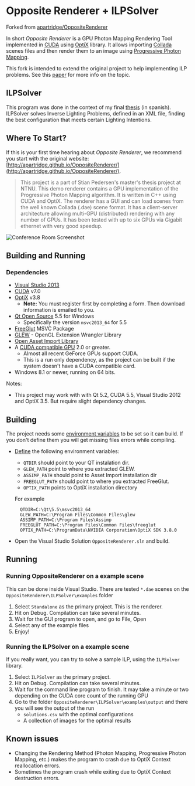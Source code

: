 
# Opposite Renderer + ILPSolver
Forked from [apartridge/OppositeRenderer](https://github.com/apartridge/OppositeRenderer)

In short *Opposite Renderer* is a GPU Photon Mapping Rendering Tool implemented in [CUDA](https://wikipedia.org/wiki/CUDA) using [OptiX](https://en.wikipedia.org/wiki/OptiX) library. It allows importing [Collada](https://en.wikipedia.org/wiki/Collada) scenes files and then render them to an image using [Progressive Photon Mapping](http://www.cgg.unibe.ch/publications/2011/progressive-photon-mapping-a-probabilistic-approach).

This fork is intended to extend the original project to help implementing ILP problems. See this [paper](http://ima.udg.es/~dagush/papers/surveyInvLighting.pdf) for more info on the topic. 

## ILPSolver

This program was done in the context of my final [thesis](https://www.dropbox.com/s/zbl0hg7hg1la2o6/documentacion.pdf?dl=1) (in spanish). ILPSolver solves Inverse Lighting Problems, defined in an XML file, finding the best configuration that meets certain Lighting Intentions.

## Where To Start?
If this is your first time hearing about *Opposite Renderer*, we recommend you start with the original website: [http://apartridge.github.io/OppositeRenderer/](http://apartridge.github.io/OppositeRenderer/).


> This project is a part of Stian Pedersen's master's thesis project at NTNU. This demo renderer contains a GPU implementation of the Progressive Photon Mapping algorithm. It is written in C++ using CUDA and OptiX. The renderer has a GUI and can load scenes from the well known Collada (.dae) scene format. It has a client-server architecture allowing multi-GPU (distributed) rendering with any number of GPUs. It has been tested with up to six GPUs via Gigabit ethernet with very good speedup. 

![Conference Room Screenshot](http://apartridge.github.io/OppositeRenderer/images/thumbs/oppositeRendererScreenshot.png)


## Building and Running

### Dependencies

- [Visual Studio 2013](http://www.visualstudio.com/)
- [CUDA](https://developer.nvidia.com/cuda-downloads) v7.0 
- [OptiX](https://developer.nvidia.com/download) v3.8
   - **Note:** You must register first by completing a form. Then download information is emailed to you. 
- [Qt Open Source](http://www.qt.io/download-open-source/) 5.5 for Windows 
  - Specifically the version `msvc2013_64` for 5.5
- [FreeGlut](http://www.transmissionzero.co.uk/software/freeglut-devel/) MSVC Package
- [GLEW](http://sourceforge.net/projects/glew/files/) - OpenGL Extension Wrangler Library  
- [Open Asset Import Library](http://sourceforge.net/projects/assimp/files/)
- A [CUDA compatible GPU](https://developer.nvidia.com/cuda-gpus) 2.0 or greater. 
  - Almost all recent GeForce GPUs support CUDA.
  - This is a run only dependency, as the project can be built if the system doesn't
    have a CUDA compatible card.
- Windows 8.1 or newer, running on 64 bits.

Notes:

- This project may work with with Qt 5.2, CUDA 5.5, Visual Studio 2012 and OptiX 3.5.
But require slight dependency changes. 

## Building

The project needs some [environment variables](http://environmentvariables.org/Main_Page#Environment_variables) to be set so it can build. If you don't define them you will get missing files errors while compiling.
 
* [Define](http://environmentvariables.org/Getting_and_setting_environment_variables) the following environment variables:

	- `QTDIR` should point to your QT instalation dir.
	- `GLEW_PATH` point to where you extracted GLEW.
	- `ASSIMP_PATH` should point to Asset Import installation dir 
	- `FREEGLUT_PATH` should point to where you extracted FreeGlut.
	- `OPTIX_PATH` points to OptiX installation directory
	
	For example
	
	    QTDIR=C:\Qt\5.5\msvc2013_64
	    GLEW_PATH=C:\Program Files\Common Files\glew
	    ASSIMP_PATH=C:\Program Files\Assimp
	    FREEGLUT_PATH=C:\Program Files\Common Files\freeglut
	    OPTIX_PATH=C:\ProgramData\NVIDIA Corporation\OptiX SDK 3.8.0

* Open the Visual Studio Solution `OppositeRenderer.sln` and build.

## Running 

### Running OppositeRenderer on a example scene

This can be done inside Visual Studio. There are tested `*.dae` scenes on the `OppositeRenderer\ILPSolver\examples` folder

1. Select `Standalone` as the primary project. This is the renderer.
2. Hit on Debug. Compilation can take several minutes.
3. Wait for the GUI program to open, and go to File, Open
4. Select any of the example files
5. Enjoy!

### Running the ILPSolver on a example scene

If you really want, you can try to solve a sample ILP, using the `ILPSolver` library.

1. Select `ILPSolver` as the primary project. 
2. Hit on Debug. Compilation can take several minutes.
3. Wait for the command line program to finish. It may take a minute or two
   depending on the CUDA core count of the running GPU
4. Go to the folder `OppositeRenderer\ILPSolver\examples\output` and there
   you will see the output of the run
   - `solutions.csv` with the optimal configurations
   - A collection of images for the optimal results

## Known issues

- Changing the Rendering Method (Photon Mapping, Progressive Photon Mapping, etc.) makes the program to crash due to OptiX Context reallocation errors.
- Sometimes the program crash while exiting due to OptiX Context destruction errors.
